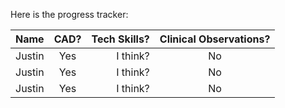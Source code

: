 Here is the progress tracker:

| Name          | CAD?          | Tech Skills?  | Clinical Observations? |
| ------------- |:-------------:| -------------:| :--------------------: |
| Justin        | Yes           | I think?      | No                     |
| Justin        | Yes           | I think?      | No                     |
| Justin        | Yes           | I think?      | No                     |
